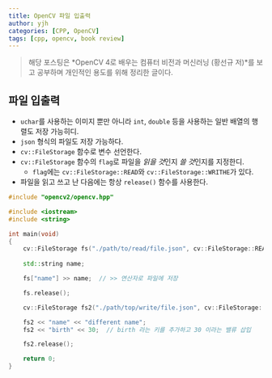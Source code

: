 ```yaml
---
title: OpenCV 파일 입출력
author: yjh
categories: [CPP, OpenCV]
tags: [cpp, opencv, book review]
---
```


> 해당 포스팅은 *OpenCV 4로 배우는 컴퓨터 비전과 머신러닝 (황선규 저)*를 보고 공부하며 개인적인 용도를 위해 정리한 글이다.

## 파일 입출력

- `uchar`를 사용하는 이미지 뿐만 아니라 `int`, `double` 등을 사용하는 일반 배열의 행렬도 저장 가능히디.
- `json` 형식의 파일도 저장 가능하다.
- `cv::FileStorage` 함수로 변수 선언한다.
- `cv::FileStorage` 함수의 `flag`로 파일을 *읽을 것*인지 *쓸 것*인지를 지정한디.
  - `flag`에는 `cv::FileStorage::READ`와 `cv::FileStorage::WRITHE`가 있다.
- 파일을 읽고 쓰고 난 다음에는 항상 `release()` 함수를 사용한다.

```cpp
#include "opencv2/opencv.hpp"

#include <iostream>
#include <string>

int main(void)
{
    cv::FileStorage fs("./path/to/read/file.json", cv::FileStorage::READ);
    
    std::string name;

    fs["name"] >> name;  // >> 연산자로 파일에 저장

    fs.release();

    cv::FileStorage fs2("./path/top/write/file.json", cv::FileStorage::WRITE);

    fs2 << "name" << "different name";
    fs2 << "birth" << 30;  // birth 라는 키를 추가하고 30 이라는 밸류 삽입

    fs2.release();

    return 0;
}
```
